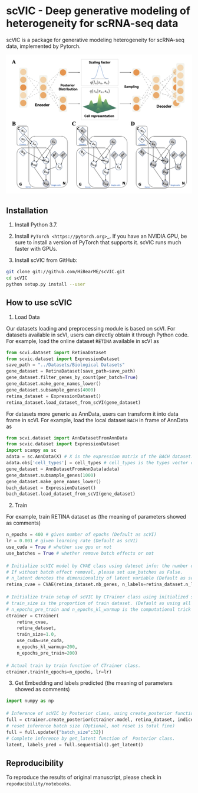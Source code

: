 # scVIC - Deep generative modeling of heterogeneity for scRNA-seq data

scVIC is a package for generative modeling heterogeneity for scRNA-seq data, implemented by Pytorch.

![Overview of scVIC](https://raw.githubusercontent.com/HiBearME/scVIC/master/figures/Overview.png "Overview of scVIC")
## Installation

1. Install Python 3.7.

2. Install `PyTorch <https://pytorch.org>`_. If you have an NVIDIA GPU, be sure
   to install a version of PyTorch that supports it. scVIC runs much faster
   with GPUs.

3. Install scVIC from GitHub:

```bash
git clone git://github.com/HiBearME/scVIC.git
cd scVIC
python setup.py install --user
```


## How to use scVIC
1. Load Data

Our datasets loading and preprocessing module is based on scVI.
For datasets available in scVI, users can directly obtain it through Python code.
For example, load the online dataset ``RETINA`` available in scVI as

```python
from scvi.dataset import RetinaDataset
from scvic.dataset import ExpressionDataset
save_path = "../Datasets/Biological Datasets"
gene_dataset = RetinaDataset(save_path=save_path)
gene_dataset.filter_genes_by_count(per_batch=True)
gene_dataset.make_gene_names_lower()
gene_dataset.subsample_genes(4000)
retina_dataset = ExpressionDataset()
retina_dataset.load_dataset_from_scVI(gene_dataset)
```

For datasets more generic as AnnData, users can transform it into data frame in scVI.
For example, load the local dataset ``BACH`` in frame of AnnData as

```python
from scvi.dataset import AnnDatasetFromAnnData
from scvic.dataset import ExpressionDataset
import scanpy as sc
adata = sc.AnnData(X) # X is the expression matrix of the BACH dataset.
adata.obs['cell_types'] = cell_types # cell_types is the types vector of the BACH dataset.
gene_dataset = AnnDatasetFromAnnData(adata)
gene_dataset.subsample_genes(1000)
gene_dataset.make_gene_names_lower()
bach_dataset = ExpressionDataset()
bach_dataset.load_dataset_from_scVI(gene_dataset)
```

2. Train

For example, train RETINA dataset as (the meaning of parameters showed as comments)

```python
n_epochs = 400 # given number of epochs (Default as scVI)
lr = 0.001 # given learning rate (Default as scVI)
use_cuda = True # whether use gpu or not
use_batches = True # whether remove batch effects or not

# Initialize scVIC model by CVAE class using dateset info: the number of genes, cell types, and batches.
# If without batch effect removal, please set use_batches as False.
# n_latent denotes the dimensionality of latent variable (Default as scVI)
retina_cvae = CVAE(retina_dataset.nb_genes, n_labels=retina_dataset.n_labels, n_batch=retina_dataset.n_batches * use_batches, n_latent=10)

# Initialize train setup of scVIC by CTrainer class using initialized scVIC model and RNA-seq datasets.
# train_size is the proportion of train dataset. (Default as using all samples)
# n_epochs_pre_train and n_epochs_kl_warmup is the computational trick of neural networks. (Half of epoches as default)
ctrainer = CTrainer(
    retina_cvae,
    retina_dataset,
    train_size=1.0,
    use_cuda=use_cuda,
    n_epochs_kl_warmup=200,
    n_epochs_pre_train=200)

# Actual train by train function of CTrainer class.
ctrainer.train(n_epochs=n_epochs, lr=lr)
```
3. Get Embedding and labels predicted (the meaning of parameters showed as comments)

```python
import numpy as np

# Inference of scVIC by Posterior class, using create_posterior function of CTrainer class given scVIC model and dataset.
full = ctrainer.create_posterior(ctrainer.model, retina_dataset, indices=np.arange(len(retina_dataset)))
# reset inference batch size (Optional, not reset is total fine)
full = full.update({"batch_size":32})
# Complete inference by get_latent function of  Posterior class.
latent, labels_pred = full.sequential().get_latent()
```

## Reproducibility

To reproduce the results of original manuscript, please check in `repoducibility/notebooks`.


